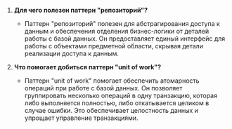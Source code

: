 1. **Для чего полезен паттерн "репозиторий"?**
   - Паттерн "репозиторий" полезен для абстрагирования доступа к данным и обеспечения отделения бизнес-логики от деталей работы с базой данных. Он предоставляет единый интерфейс для работы с объектами предметной области, скрывая детали реализации доступа к данным.

2. **Что помогает добиться паттерн "unit of work"?**
   - Паттерн "unit of work" помогает обеспечить атомарность операций при работе с базой данных. Он позволяет группировать несколько операций в одну транзакцию, которая либо выполняется полностью, либо откатывается целиком в случае ошибки. Это обеспечивает целостность данных и упрощает управление транзакциями.
